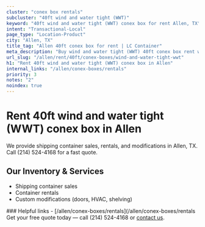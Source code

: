```yaml
---
cluster: "conex box rentals"
subcluster: "40ft wind and water tight (WWT)"
keyword: "40ft wind and water tight (WWT) conex box for rent Allen, TX"
intent: "Transactional-Local"
page_type: "Location-Product"
city: "Allen, TX"
title_tag: "Allen 40ft conex box for rent | LC Container"
meta_description: "Buy wind and water tight (WWT) 40ft conex box rent with local delivery in Allen, TX. LC Container — local Since 2003. Request a fast quote today."
url_slug: "/allen/rent/40ft/conex-boxes/wind-and-water-tight-wwt"
h1: "Rent 40ft wind and water tight (WWT) conex box in Allen"
internal_links: "/allen/conex-boxes/rentals"
priority: 3
notes: "2"
noindex: true
---
```


# Rent 40ft wind and water tight (WWT) conex box in Allen

We provide shipping container sales, rentals, and modifications in Allen, TX. Call (214) 524-4168 for a fast quote.

## Our Inventory & Services
- Shipping container sales
- Container rentals
- Custom modifications (doors, HVAC, shelving)

<div data-section="internal-links">
### Helpful links
- [/allen/conex-boxes/rentals](/allen/conex-boxes/rentals
</div>

<div data-section="cta">
Get your free quote today — call (214) 524-4168 or <a href="/contact">contact us</a>.
</div>

<script type="application/ld+json">{"@context":"https://schema.org","@type":"FAQPage","mainEntity":[{"@type":"Question","name":"How much does delivery cost in Allen, TX?","acceptedAnswer":{"@type":"Answer","text":"Delivery costs vary by distance and container size. Most deliveries in Allen, TX range from $150-$300. Call (214) 524-4168 for an exact quote based on your specific location."}},{"@type":"Question","name":"Do you offer financing or payment plans?","acceptedAnswer":{"@type":"Answer","text":"We accept major credit cards, checks, and can discuss commercial terms for bulk purchases. Call (214) 524-4168 to discuss options."}},{"@type":"Question","name":"Can you customize containers in Allen, TX?","acceptedAnswer":{"@type":"Answer","text":"Yes — we perform modifications like doors, HVAC, insulation, and shelving. Request a custom quote at (214) 524-4168 or via our contact form."}}]}</script>
